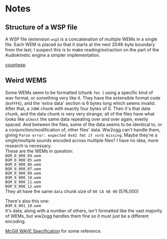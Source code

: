 # Notes
## Structure of a WSP file
A WSP file (extension `wsp`) is a concatenation of multiple WEMs in a single
file. Each WEM is placed so that it starts at the next 2048-byte boundary from
the last; I suspect this is to make reading/extraction on the part of the
Audiokinetic engine a simpler implementation.

[countwsp][]

## Weird WEMS
Some WEMs seem to be formatted (chunk `fmt `) using a specific kind of wav format, or something
very like it. They have the extensible format code (`0xFFFE`), and the 'extra data'
section is 6 bytes long which seems invalid. After that, a `JUNK` chunk with
exactly four bytes of 0. Then it's that data chunk, and
the data chunk is very very strange; all of the files have what looks like `almost`
the same data repeating over and over again, evenly spaced. And between the files,
some of the data seems to be identical to, or a conjunction/modification of, other files'
data. Ww2ogg can't handle them, giving `Parse error: expected 0x42 fmt if vorb missing`. Maybe they're a single/multiple sounds encoded
across multiple files? I have no idea, more research is necessary.  
These are the WEMs in question:  
`BGM_0_000_04.wem`  
`BGM_0_000_05.wem`  
`BGM_0_000_06.wem`  
`BGM_0_000_07.wem`  
`BGM_0_000_09.wem`  
`BGM_0_000_10.wem`  
`BGM_0_000_11.wem`  
`BGM_0_000_12.wem`  
They all have the same `data` chunk size of `00 CA 08 00` (576,000)

There's also this one:  
`BGM_0_001_10.wem`  
It's data, along with a number of others, isn't formatted like the vast majority of WEMs, but
ww2ogg handles them fine so it must just be a different encoding.  

[McGill WAVE Specification][] for some reference.

[mcgill wave specification]:https://web.archive.org/web/20201228133457/http://www-mmsp.ece.mcgill.ca/documents/audioformats/wave/wave.html
[countwsp]:https://github.com/bowtoes/countwsp
